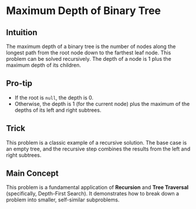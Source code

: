 # Maximum Depth of Binary Tree

## Intuition

The maximum depth of a binary tree is the number of nodes along the longest path from the root node down to the farthest leaf node. This problem can be solved recursively. The depth of a node is 1 plus the maximum depth of its children.

## Pro-tip

- If the root is `null`, the depth is 0.
- Otherwise, the depth is 1 (for the current node) plus the maximum of the depths of its left and right subtrees.

## Trick

This problem is a classic example of a recursive solution. The base case is an empty tree, and the recursive step combines the results from the left and right subtrees.

## Main Concept

This problem is a fundamental application of **Recursion** and **Tree Traversal** (specifically, Depth-First Search). It demonstrates how to break down a problem into smaller, self-similar subproblems.
